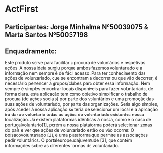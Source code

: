 # ActFirst
## Participantes: Jorge Minhalma Nº50039075 & Marta Santos Nº50037198
## Enquadramento: 
Este produto serve para facilitar a procura de voluntários e respetivas ações. A nossa ideia surgiu porque ambos fazemos voluntariado e a informação nem sempre é de fácil acesso. Para ter conhecimento das ações de voluntariado, que se encontram a decorrer ou que vão decorrer, é necessário pertencer a grupos/clubes para obter essa informação. 
Nem sempre é simples encontrar locais disponíveis para fazer voluntariado, de forma clara, esta aplicação tem como objetivo simplificar o trabalho de procura (de ações sociais) por parte dos voluntários e uma promoção das suas ações de voluntariado, por parte das organizações. Seria algo simples, após aceder à nossa aplicação só teria de selecionar um local e a aplicação irá dar ao voluntario todas as ações de voluntariado existentes nessa localização.
Já existem plataformas idênticas à nossa, como é o caso de portugalvoluntario[1], porém a nossa plataforma poderá selecionar zonas do país e ver que ações de voluntariado estão ou vão ocorrer. O bolsadovoluntariado [2], é uma plataforma que permite às associações pedir voluntários. O portaleuropeudajuventude [3], que contém informações sobre as diferentes formas de voluntariado.
